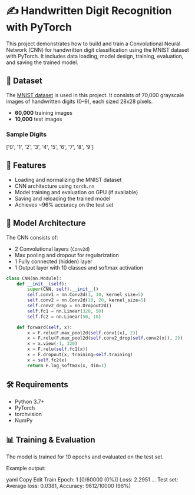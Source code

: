 # ✍️ Handwritten Digit Recognition with PyTorch

This project demonstrates how to build and train a Convolutional Neural Network (CNN) for handwritten digit classification using the MNIST dataset with PyTorch. It includes data loading, model design, training, evaluation, and saving the trained model.

## 📁 Dataset

The [MNIST dataset](http://yann.lecun.com/exdb/mnist/) is used in this project. It consists of 70,000 grayscale images of handwritten digits (0–9), each sized 28x28 pixels.

- **60,000** training images
- **10,000** test images

### Sample Digits

['0', '1', '2', '3', '4', '5', '6', '7', '8', '9']


## 🚀 Features

- Loading and normalizing the MNIST dataset
- CNN architecture using `torch.nn`
- Model training and evaluation on GPU (if available)
- Saving and reloading the trained model
- Achieves ~96% accuracy on the test set

## 🧪 Model Architecture

The CNN consists of:

- 2 Convolutional layers (`Conv2d`)
- Max pooling and dropout for regularization
- 1 Fully connected (hidden) layer
- 1 Output layer with 10 classes and softmax activation

```python
class CNN(nn.Module):
    def __init__(self):
        super(CNN, self).__init__()
        self.conv1 = nn.Conv2d(1, 10, kernel_size=5)
        self.conv2 = nn.Conv2d(10, 20, kernel_size=5)
        self.conv2_drop = nn.Dropout2d()
        self.fc1 = nn.Linear(320, 50)
        self.fc2 = nn.Linear(50, 10)

    def forward(self, x):
        x = F.relu(F.max_pool2d(self.conv1(x), 2))
        x = F.relu(F.max_pool2d(self.conv2_drop(self.conv2(x)), 2))
        x = x.view(-1, 320)
        x = F.relu(self.fc1(x))
        x = F.dropout(x, training=self.training)
        x = self.fc2(x)
        return F.log_softmax(x, dim=1)
```

## 🛠️ Requirements
- Python 3.7+
- PyTorch
- torchvision
- NumPy

## 📊 Training & Evaluation

The model is trained for 10 epochs and evaluated on the test set.

Example output:

yaml
Copy
Edit
Train Epoch: 1 [0/60000 (0%)]   Loss: 2.2951
...
Test set: Average loss: 0.0381, Accuracy: 9612/10000 (96%)
